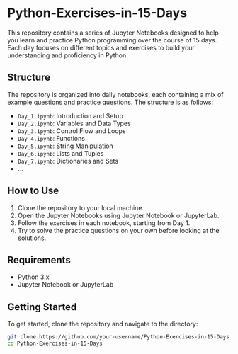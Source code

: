 # Python-Exercises-in-15-Days

This repository contains a series of Jupyter Notebooks designed to help you learn and practice Python programming over the course of 15 days. Each day focuses on different topics and exercises to build your understanding and proficiency in Python.

## Structure

The repository is organized into daily notebooks, each containing a mix of example questions and practice questions. The structure is as follows:

- `Day_1.ipynb`: Introduction and Setup
- `Day_2.ipynb`: Variables and Data Types
- `Day_3.ipynb`: Control Flow and Loops
- `Day_4.ipynb`: Functions
- `Day_5.ipynb`: String Manipulation
- `Day_6.ipynb`: Lists and Tuples
- `Day_7.ipynb`: Dictionaries and Sets
- ...

## How to Use

1. Clone the repository to your local machine.
2. Open the Jupyter Notebooks using Jupyter Notebook or JupyterLab.
3. Follow the exercises in each notebook, starting from Day 1.
4. Try to solve the practice questions on your own before looking at the solutions.

## Requirements

- Python 3.x
- Jupyter Notebook or JupyterLab

## Getting Started

To get started, clone the repository and navigate to the directory:

```sh
git clone https://github.com/your-username/Python-Exercises-in-15-Days.git
cd Python-Exercises-in-15-Days
